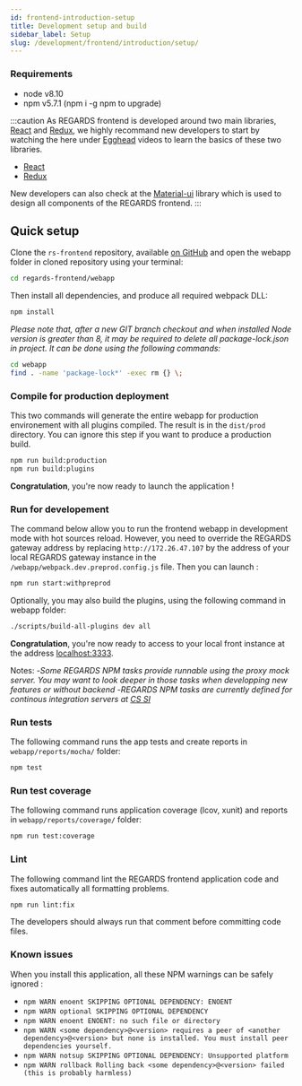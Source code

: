 ```yaml
---
id: frontend-introduction-setup
title: Development setup and build
sidebar_label: Setup
slug: /development/frontend/introduction/setup/
---
```



### Requirements

-	node v8.10
-	npm v5.7.1 (npm i -g npm to upgrade)

:::caution
As REGARDS frontend is developed around two main libraries, [React](https://reactjs.org) and [Redux](http://redux.js.org), we highly recommand new developers to start by watching the here under [Egghead](https://egghead.io) videos to learn the basics of these two libraries.
- [React](https://egghead.io/courses/react-native-fundamentals)
- [Redux](https://egghead.io/courses/getting-started-with-redux)
 
New developers can also check at the [Material-ui](https://v0.material-ui.com/#/components/app-bar) library which is used to design all components of the REGARDS frontend.
:::

## Quick setup

Clone the `rs-frontend` repository, available [on GitHub](https://github.com/RegardsOss/regards-frontend) and open the webapp folder in cloned repository using your terminal:

```sh
cd regards-frontend/webapp
```
Then install all dependencies, and produce all required webpack DLL:

```sh
npm install
```

*Please note that, after a new GIT branch checkout and when installed Node version is greater than 8, it may be required to delete all package-lock.json in project. It can be done using the following commands:*
```sh
cd webapp
find . -name 'package-lock*' -exec rm {} \;
```

### Compile for production deployment

This two commands will generate the entire webapp for production environement with all plugins compiled.
The result is in the `dist/prod` directory. You can ignore this step if you want to produce a production build.

```sh
npm run build:production
npm run build:plugins
```

**Congratulation**, you're now ready to launch the application !

### Run for developement

The command below allow you to run the frontend webapp in development mode with hot sources reload.
However, you need to override the REGARDS gateway address by replacing `http://172.26.47.107` by the address
of your local REGARDS gateway instance in the `/webapp/webpack.dev.preprod.config.js` file. Then you can launch :

```sh
npm run start:withpreprod
```

Optionally, you may also build the plugins, using the following command in webapp folder:

```sh
./scripts/build-all-plugins dev all
```

**Congratulation**, you're now ready to access to your local front instance at the address [localhost:3333](http://localhost:3333).

Notes:
-_Some REGARDS NPM tasks provide runnable using the proxy mock server. You may want to look deeper in those tasks when developping new features or without backend_
-_REGARDS NPM tasks are currently defined for continous integration servers at [CS SI](https://www.c-s.fr/)_

### Run tests

The following command runs the app tests and create reports in `webapp/reports/mocha/` folder:

```sh
npm test
```

### Run test coverage

The following command runs application coverage (lcov, xunit) and reports in `webapp/reports/coverage/` folder:

```sh
npm run test:coverage
```

### Lint

The following command lint the REGARDS frontend application code and fixes automatically all formatting problems.

```sh
npm run lint:fix
```

The developers should always run that comment before committing code files.

### Known issues

When you install this application, all these NPM warnings can be safely ignored :  
- `npm WARN enoent SKIPPING OPTIONAL DEPENDENCY: ENOENT`
- `npm WARN optional SKIPPING OPTIONAL DEPENDENCY`
- `npm WARN enoent ENOENT: no such file or directory`
- `npm WARN <some dependency>@<version> requires a peer of <another dependency>@<version> but none is installed. You must install peer dependencies yourself.`
- `npm WARN notsup SKIPPING OPTIONAL DEPENDENCY: Unsupported platform`
- `npm WARN rollback Rolling back <some dependency>@<version> failed (this is probably harmless)`
